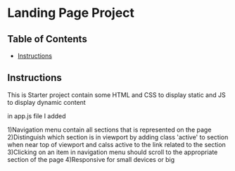 # Landing Page Project

## Table of Contents

* [Instructions](#instructions)

## Instructions

This is Starter project contain some HTML and CSS to display static and JS to display dynamic content

in app.js file I added

1)Navigation menu contain all sections that is represented on the page
2)Distinguish which section is in viewport by adding class 'active' to section when near top of viewport and calss active to the link related to the section 
3)Clicking on an item in navigation menu should scroll to the appropriate section of the page
4)Responsive for small devices or big

